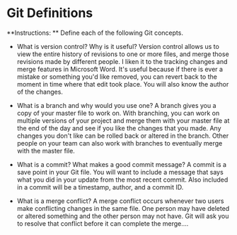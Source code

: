 # Git Definitions

**Instructions: ** Define each of the following Git concepts.

* What is version control?  Why is it useful?
Version control allows us to view the entire history of revisions to one or more files, and merge those revisions made by different people. I liken it to the tracking changes and merge features in Microsoft Word. It's useful because if there is ever a mistake or something you'd like removed, you can revert back to the moment in time where that edit took place. You will also know the author of the changes.

* What is a branch and why would you use one?
A branch gives you a copy of your master file to work on. With branching, you can work on multiple versions of your project and merge them with your master file at the end of the day and see if you like the changes that you made. Any changes you don't like can be rolled back or altered in the branch. Other people on your team can also work with branches to eventually merge with the master file.

* What is a commit? What makes a good commit message?
A commit is a save point in your Git file. You will want to include a message that says what you did in your update from the most recent commit. Also included in a commit will be a timestamp, author, and a commit ID.

* What is a merge conflict?
A merge conflict occurs whenever two users make conflicting changes in the same file. One person may have deleted or altered something and the other person may not have. Git will ask you to resolve that conflict before it can complete the merge....